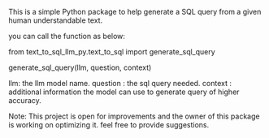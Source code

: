 This is a simple Python package to help generate a SQL query from a given human understandable text.

you can call the function as below: 

from text_to_sql_llm_py.text_to_sql import generate_sql_query

generate_sql_query(llm, question, context)

llm: the llm model name.
question : the sql query needed.
context : additional information the model can use to generate query of higher accuracy.

Note: This project is open for improvements and the owner of this package is working on optimizing it. feel free to provide suggestions.